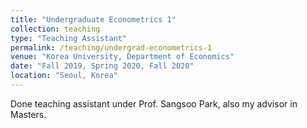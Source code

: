 ```yaml
---
title: "Undergraduate Econometrics 1"
collection: teaching
type: "Teaching Assistant"
permalink: /teaching/undergrad-econometrics-1
venue: "Korea University, Department of Economics"
date: "Fall 2019, Spring 2020, Fall 2020"
location: "Seoul, Korea"
---
```


Done teaching assistant under Prof. Sangsoo Park, also my advisor in Masters.